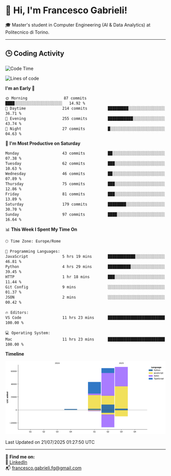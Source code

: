 # 👋 Hi, I'm Francesco Gabrieli!

🎓 Master's student in Computer Engineering (AI & Data Analytics) at Politecnico di Torino.  

---

## 🕒 Coding Activity

<!--START_SECTION:waka-->
![Code Time](http://img.shields.io/badge/Code%20Time-102%20hrs%2031%20mins-blue)

![Lines of code](https://img.shields.io/badge/From%20Hello%20World%20I%27ve%20Written-174.9%20thousand%20lines%20of%20code-blue)

**I'm an Early 🐤** 

```text
🌞 Morning                87 commits          ████░░░░░░░░░░░░░░░░░░░░░   14.92 % 
🌆 Daytime                214 commits         █████████░░░░░░░░░░░░░░░░   36.71 % 
🌃 Evening                255 commits         ███████████░░░░░░░░░░░░░░   43.74 % 
🌙 Night                  27 commits          █░░░░░░░░░░░░░░░░░░░░░░░░   04.63 % 
```
📅 **I'm Most Productive on Saturday** 

```text
Monday                   43 commits          ██░░░░░░░░░░░░░░░░░░░░░░░   07.38 % 
Tuesday                  62 commits          ███░░░░░░░░░░░░░░░░░░░░░░   10.63 % 
Wednesday                46 commits          ██░░░░░░░░░░░░░░░░░░░░░░░   07.89 % 
Thursday                 75 commits          ███░░░░░░░░░░░░░░░░░░░░░░   12.86 % 
Friday                   81 commits          ███░░░░░░░░░░░░░░░░░░░░░░   13.89 % 
Saturday                 179 commits         ████████░░░░░░░░░░░░░░░░░   30.70 % 
Sunday                   97 commits          ████░░░░░░░░░░░░░░░░░░░░░   16.64 % 
```


📊 **This Week I Spent My Time On** 

```text
🕑︎ Time Zone: Europe/Rome

💬 Programming Languages: 
JavaScript               5 hrs 19 mins       ████████████░░░░░░░░░░░░░   46.81 % 
Python                   4 hrs 29 mins       ██████████░░░░░░░░░░░░░░░   39.45 % 
HTTP                     1 hr 18 mins        ███░░░░░░░░░░░░░░░░░░░░░░   11.44 % 
Git Config               9 mins              ░░░░░░░░░░░░░░░░░░░░░░░░░   01.37 % 
JSON                     2 mins              ░░░░░░░░░░░░░░░░░░░░░░░░░   00.42 % 

🔥 Editors: 
VS Code                  11 hrs 23 mins      █████████████████████████   100.00 % 

💻 Operating System: 
Mac                      11 hrs 23 mins      █████████████████████████   100.00 % 
```

**Timeline**

![Lines of Code chart](https://raw.githubusercontent.com/francescogabrieli/francescogabrieli/main/assets/bar_graph.png)


 Last Updated on 21/07/2025 01:27:50 UTC
<!--END_SECTION:waka-->


---



🔗 **Find me on:**  
💼 [LinkedIn](https://www.linkedin.com/in/francesco-gabrieli)  
📬 francesco.gabrieli.fg@gmail.com  



